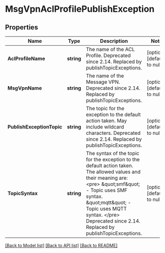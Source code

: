 # MsgVpnAclProfilePublishException

## Properties
Name | Type | Description | Notes
------------ | ------------- | ------------- | -------------
**AclProfileName** | **string** | The name of the ACL Profile. Deprecated since 2.14. Replaced by publishTopicExceptions. | [optional] [default to null]
**MsgVpnName** | **string** | The name of the Message VPN. Deprecated since 2.14. Replaced by publishTopicExceptions. | [optional] [default to null]
**PublishExceptionTopic** | **string** | The topic for the exception to the default action taken. May include wildcard characters. Deprecated since 2.14. Replaced by publishTopicExceptions. | [optional] [default to null]
**TopicSyntax** | **string** | The syntax of the topic for the exception to the default action taken. The allowed values and their meaning are:  &lt;pre&gt; \&quot;smf\&quot; - Topic uses SMF syntax. \&quot;mqtt\&quot; - Topic uses MQTT syntax. &lt;/pre&gt;  Deprecated since 2.14. Replaced by publishTopicExceptions. | [optional] [default to null]

[[Back to Model list]](../README.md#documentation-for-models) [[Back to API list]](../README.md#documentation-for-api-endpoints) [[Back to README]](../README.md)

